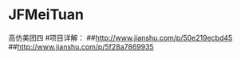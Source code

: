 # JFMeiTuan
高仿美团四
#项目详解：
##http://www.jianshu.com/p/50e219ecbd45
##http://www.jianshu.com/p/5f28a7869935
